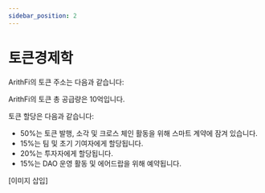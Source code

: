 ```yaml
---
sidebar_position: 2
---
```


# 토큰경제학

ArithFi의 토큰 주소는 다음과 같습니다:

ArithFi의 토큰 총 공급량은 10억입니다.

토큰 할당은 다음과 같습니다:

- 50%는 토큰 발행, 소각 및 크로스 체인 활동을 위해 스마트 계약에 잠겨 있습니다.
- 15%는 팀 및 초기 기여자에게 할당됩니다.
- 20%는 투자자에게 할당됩니다.
- 15%는 DAO 운영 활동 및 에어드랍을 위해 예약됩니다.

[이미지 삽입]
